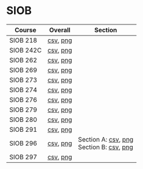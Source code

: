 # SIOB

| Course | Overall | Section |
| ------ | ------- | ------- |
| SIOB 218 | [csv](https://github.com/UCSD-Historical-Enrollment-Data/2023Fall/blob/main/overall/SIOB%20218.csv), [png](https://raw.githubusercontent.com/UCSD-Historical-Enrollment-Data/2023Fall/main/plot_overall/SIOB%20218.png) |  |
| SIOB 242C | [csv](https://github.com/UCSD-Historical-Enrollment-Data/2023Fall/blob/main/overall/SIOB%20242C.csv), [png](https://raw.githubusercontent.com/UCSD-Historical-Enrollment-Data/2023Fall/main/plot_overall/SIOB%20242C.png) |  |
| SIOB 262 | [csv](https://github.com/UCSD-Historical-Enrollment-Data/2023Fall/blob/main/overall/SIOB%20262.csv), [png](https://raw.githubusercontent.com/UCSD-Historical-Enrollment-Data/2023Fall/main/plot_overall/SIOB%20262.png) |  |
| SIOB 269 | [csv](https://github.com/UCSD-Historical-Enrollment-Data/2023Fall/blob/main/overall/SIOB%20269.csv), [png](https://raw.githubusercontent.com/UCSD-Historical-Enrollment-Data/2023Fall/main/plot_overall/SIOB%20269.png) |  |
| SIOB 273 | [csv](https://github.com/UCSD-Historical-Enrollment-Data/2023Fall/blob/main/overall/SIOB%20273.csv), [png](https://raw.githubusercontent.com/UCSD-Historical-Enrollment-Data/2023Fall/main/plot_overall/SIOB%20273.png) |  |
| SIOB 274 | [csv](https://github.com/UCSD-Historical-Enrollment-Data/2023Fall/blob/main/overall/SIOB%20274.csv), [png](https://raw.githubusercontent.com/UCSD-Historical-Enrollment-Data/2023Fall/main/plot_overall/SIOB%20274.png) |  |
| SIOB 276 | [csv](https://github.com/UCSD-Historical-Enrollment-Data/2023Fall/blob/main/overall/SIOB%20276.csv), [png](https://raw.githubusercontent.com/UCSD-Historical-Enrollment-Data/2023Fall/main/plot_overall/SIOB%20276.png) |  |
| SIOB 279 | [csv](https://github.com/UCSD-Historical-Enrollment-Data/2023Fall/blob/main/overall/SIOB%20279.csv), [png](https://raw.githubusercontent.com/UCSD-Historical-Enrollment-Data/2023Fall/main/plot_overall/SIOB%20279.png) |  |
| SIOB 280 | [csv](https://github.com/UCSD-Historical-Enrollment-Data/2023Fall/blob/main/overall/SIOB%20280.csv), [png](https://raw.githubusercontent.com/UCSD-Historical-Enrollment-Data/2023Fall/main/plot_overall/SIOB%20280.png) |  |
| SIOB 291 | [csv](https://github.com/UCSD-Historical-Enrollment-Data/2023Fall/blob/main/overall/SIOB%20291.csv), [png](https://raw.githubusercontent.com/UCSD-Historical-Enrollment-Data/2023Fall/main/plot_overall/SIOB%20291.png) |  |
| SIOB 296 | [csv](https://github.com/UCSD-Historical-Enrollment-Data/2023Fall/blob/main/overall/SIOB%20296.csv), [png](https://raw.githubusercontent.com/UCSD-Historical-Enrollment-Data/2023Fall/main/plot_overall/SIOB%20296.png) | Section A: [csv](https://github.com/UCSD-Historical-Enrollment-Data/2023Fall/blob/main/section/SIOB%20296_A.csv), [png](https://raw.githubusercontent.com/UCSD-Historical-Enrollment-Data/2023Fall/main/plot_section/SIOB%20296_A.png)<br>Section B: [csv](https://github.com/UCSD-Historical-Enrollment-Data/2023Fall/blob/main/section/SIOB%20296_B.csv), [png](https://raw.githubusercontent.com/UCSD-Historical-Enrollment-Data/2023Fall/main/plot_section/SIOB%20296_B.png) |
| SIOB 297 | [csv](https://github.com/UCSD-Historical-Enrollment-Data/2023Fall/blob/main/overall/SIOB%20297.csv), [png](https://raw.githubusercontent.com/UCSD-Historical-Enrollment-Data/2023Fall/main/plot_overall/SIOB%20297.png) |  |

